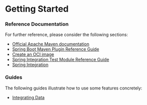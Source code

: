 # Getting Started

### Reference Documentation
For further reference, please consider the following sections:

* [Official Apache Maven documentation](https://maven.apache.org/guides/index.html)
* [Spring Boot Maven Plugin Reference Guide](https://docs.spring.io/spring-boot/docs/2.6.3/maven-plugin/reference/html/)
* [Create an OCI image](https://docs.spring.io/spring-boot/docs/2.6.3/maven-plugin/reference/html/#build-image)
* [Spring Integration Test Module Reference Guide](https://docs.spring.io/spring-integration/reference/html/testing.html)
* [Spring Integration](https://docs.spring.io/spring-boot/docs/2.6.3/reference/htmlsingle/#boot-features-integration)

### Guides
The following guides illustrate how to use some features concretely:

* [Integrating Data](https://spring.io/guides/gs/integration/)

